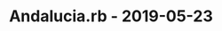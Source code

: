 ---
layout: post
title: Andalucia.rb - 2019-05-23
datetime: 2019-05-23 19:00:00.000000000 +02:00
name: Andalucia.rb
external_url: https://andalucia.onruby.eu/events/testing-ruby-on-rails-4-fantasticas-presentaciones-548
---